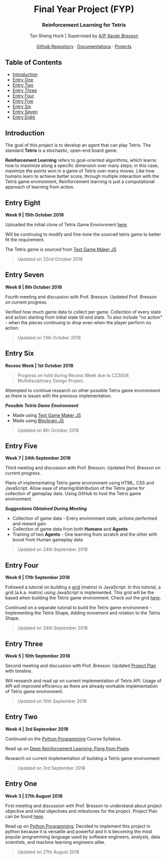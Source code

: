 <p align="center">
  <h1 align="center">Final Year Project (FYP)</h1>
  <h3 align="center">Reinforcement Learning for Tetris</h3>
  
  <p align="center">
    Tan Sheng Hock | Supervised by <a href="http://www.ntu.edu.sg/home/xbresson/">A/P Xavier Bresson</a>
    <br>
    <br>
    <a href="https://github.com/JCodeSH/jcodesh.github.io">Github Repository</a>
    ·
    <a href="https://github.com/JCodeSH/jcodesh.github.io/tree/master/Documentations">Documentations</a>
    ·
    <a href="https://github.com/JCodeSH/jcodesh.github.io/tree/master/Projects">Projects</a>
  </p>
</p>

## Table of Contents
- [Introduction](#introduction)
- [Entry One](#entry-one)
- [Entry Two](#entry-two)
- [Entry Three](#entry-three)
- [Entry Four](#entry-four)
- [Entry Five](#entry-five)
- [Entry Six](#entry-six)
- [Entry Seven](#entry-seven)
- [Entry Eight](#entry-eight)

## Introduction
The goal of this project is to develop an agent that can play Tetris. The standard **Tetris** is a stochastic, open-end board game.

**Reinforcement Learning** refers to goal-oriented algorithms, which learns how to maximize along a specific dimension over many steps; in this case, maximize the points won in a game of Tetris over many moves. Like how humans learn to achieve better score, through multiple interaction with the Tetris game environment, Reinforcement learning is just a computational approach of learning from action.

## Entry Eight
**Week 9 | 15th October 2018**

Uploaded the initial clone of Tetris Game Environment [here](http://jcodesh.github.io/Projects/Tetris%20Clone/index.html).

Will be continuing to modify and fine-tune the sourced tetris game to better fit the requirement.

The Tetris game is sourced from [Text Game Maker JS](https://www.a-mean-blog.com/en/blog/Text-Game-Maker-JS/Games/Tetris)

> Updated on 22nd October 2018

## Entry Seven
**Week 8 | 8th October 2018**

Fourth meeting and discussion with Prof. Bresson. Updated Prof. Bresson on current progress.

Verified how much game data to collect per game. Collection of every state and action starting from initial state till end state. To also include "no action" - when the pieces continuing to drop even when the player perform no action.

> Updated on 13th October 2018

## Entry Six
**Recess Week | 1st October 2018**

> Progress on hold during Recess Week due to CZ3004 Multidisciplinary Design Project.

Attempted to continue research on other possible Tetris game environment as there is issues with the previous implementation.

**_Possible Tetris Game Environment_**
- Made using [Text Game Maker JS](https://www.a-mean-blog.com/en/blog/Text-Game-Maker-JS/Games/Tetris)
- Made using [Blockrain JS](http://aerolab.github.io/blockrain.js/)

> Updated on 8th October 2018

## Entry Five
**Week 7 | 24th September 2018**

Third meeting and discussion with Prof. Bresson. Updated Prof. Bresson on current progress.

Plans of implementating Tetris game environment using HTML, CSS and JavaScript. Allow ease of sharing/distribution of the Tetris game for collection of gameplay data. Using GitHub to host the Tetris game environment.

**_Suggestions Obtained During Meeting_**
- Collection of game data - Every environment state, actions performed and reward gain
- Collection of game data from both **Humans** and **Agents**
- Training of two **Agents** - One learning from scratch and the other with boost from Human gameplay data

> Updated on 24th September 2018

## Entry Four
**Week 6 | 17th September 2018**

Followed a tutorial on building a [grid](http://slavchoslavchev.com/tutorials/building-a-grid-matrix-in-javascript/) (matrix) in JavaScript. In this tutorial, a grid (a.k.a. matrix) using JavaScript is implemented. This grid will be the based when building the Tetris game environment. Check out the grid [here](https://jcodesh.github.io/Projects/Grid%20Matrix/index.html).

Continued on a separate tutorial to build the Tetris game environment - Implementing the Tetris Shape, Adding movement and rotation to the Tetris Shape.

> Updated on 24th September 2018

## Entry Three
**Week 5 | 10th September 2018**

Second meeting and discussion with Prof. Bresson. Updated [Project Plan](https://jcodesh.github.io/Documentations/Final%20Year%20Project%20Plan%20[20180910].pdf) with timeline.

Will research and read up on current implementation of Tetris API. Usage of API will improved efficiency as there are already workable implementation of Tetris game environment.

> Updated on 10th September 2018

## Entry Two
**Week 4 | 3rd September 2018**

Continued on the [Python Programming](https://www.codecademy.com/learn/learn-python) Course Syllabus.

Read up on [Deep Reinforcement Learning: Pong from Pixels](http://karpathy.github.io/2016/05/31/rl/).

Research on current implementation of building a Tetris game environment.

> Updated on 3rd September 2018

## Entry One
**Week 3 | 27th August 2018**

First meeting and discussion with Prof. Bresson to understand about project objective and initial objectives and milestones for the project. Project Plan can be found [here](https://jcodesh.github.io/Documentations/Final%20Year%20Project%20Plan%20[20180910].pdf).

Read up on [Python Programming](https://www.codecademy.com/learn/learn-python). Decided to implement this project in python because it is versatile and powerful and it is becoming the most popular programming language used by software engineers, analysts, data scientists, and machine learning engineers alike.

> Updated on 27th August 2018
